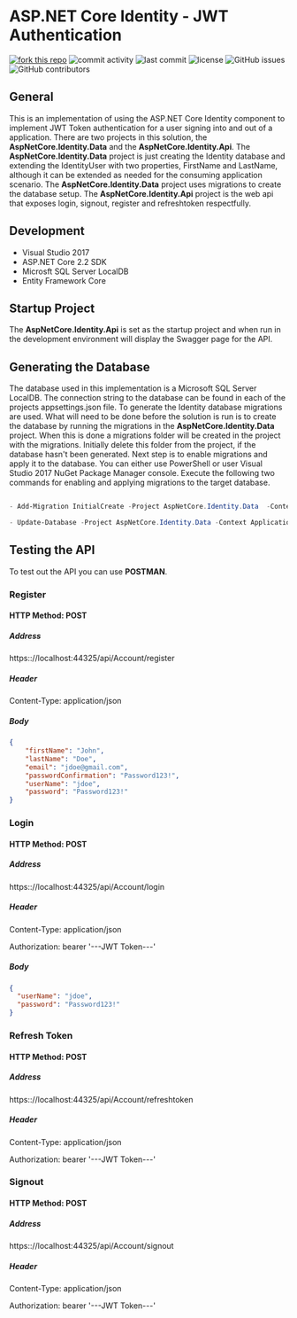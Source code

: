 # ASP.NET Core Identity - JWT Authentication

[![fork this repo](http://githubbadges.com/fork.svg?user=ssonnenwald&repo=AspNetCore_Identity_JWT&style=flat)](https://github.com/ssonnenwald/AspNetCore_Identity_JWT/fork)
![commit activity](https://img.shields.io/github/commit-activity/m/ssonnenwald/AspNetCore_Identity_JWT.svg)
![last commit](https://img.shields.io/github/last-commit/ssonnenwald/AspNetCore_Identity_JWT.svg)
![license](https://img.shields.io/github/license/ssonnenwald/AspNetCore_Identity_JWT.svg)
![GitHub issues](https://img.shields.io/github/issues/ssonnenwald/AspNetCore_Identity_JWT.svg)
![GitHub contributors](https://img.shields.io/github/contributors/ssonnenwald/AspNetCore_Identity_JWT.svg)

## General

This is an implementation of using the ASP.NET Core Identity component to implement JWT Token authentication for a user signing into and out of a application.  There are two projects in this solution, the **AspNetCore.Identity.Data** and the **AspNetCore.Identity.Api**.
The **AspNetCore.Identity.Data** project is just creating the Identity database and extending the IdentityUser with two properties, FirstName and LastName, although it can be extended as needed for the consuming application scenario.
The **AspNetCore.Identity.Data** project uses migrations to create the database setup.  The **AspNetCore.Identity.Api** project is the web api that exposes login, signout, register and refreshtoken respectfully.

## Development

- Visual Studio 2017
- ASP.NET Core 2.2 SDK
- Microsft SQL Server LocalDB
- Entity Framework Core

## Startup Project

The **AspNetCore.Identity.Api** is set as the startup project and when run in the development environment will display the Swagger page for the API.

## Generating the Database

The database used in this implementation is a Microsoft SQL Server LocalDB.  The connection string to the database can be found in each of the projects appsettings.json file.  To generate the Identity database migrations are used.  What will need to be done before the solution is run is to create the database by running the migrations in the **AspNetCore.Identity.Data** project.  When this is done a migrations folder will be created in the project with the migrations.  Initially delete this folder from the project, if the database hasn't been generated.  Next step is to enable migrations and apply it to the database.  You can either use PowerShell or user Visual Studio 2017 NuGet Package Manager console.  Execute the following two commands for enabling and applying migrations to the target database.

```Powershell

- Add-Migration InitialCreate -Project AspNetCore.Identity.Data  -Context ApplicationUserDbContext  

- Update-Database -Project AspNetCore.Identity.Data -Context ApplicationUserDbContext

```

## Testing the API

To test out the API you can use **POSTMAN**.

### Register

#### HTTP Method:  POST

##### Address

https&#58;://localhost:44325/api/Account/register

##### Header

Content-Type:  application/json

##### Body

```Json
{
    "firstName": "John",
    "lastName": "Doe",
    "email": "jdoe@gmail.com",
    "passwordConfirmation": "Password123!",
    "userName": "jdoe",
    "password": "Password123!"
}
```

### Login

#### HTTP Method:  POST

##### Address

https&#58;://localhost:44325/api/Account/login

##### Header

Content-Type:  application/json

Authorization:  bearer '---JWT Token---'

##### Body

```Json
{
  "userName": "jdoe",
  "password": "Password123!"
}
```

### Refresh Token

#### HTTP Method:  POST

##### Address

https&#58;://localhost:44325/api/Account/refreshtoken

##### Header

Content-Type:  application/json

Authorization:  bearer '---JWT Token---'

### Signout

#### HTTP Method:  POST

##### Address

https&#58;://localhost:44325/api/Account/signout

##### Header

Content-Type:  application/json

Authorization:  bearer '---JWT Token---'
